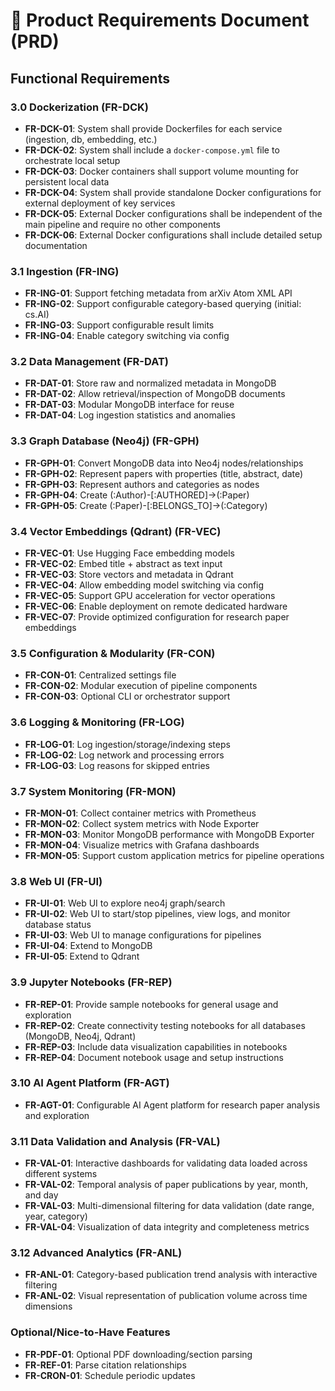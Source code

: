 
# 📗 Product Requirements Document (PRD)

## Functional Requirements

### 3.0 Dockerization (FR-DCK)
- **FR-DCK-01**: System shall provide Dockerfiles for each service (ingestion, db, embedding, etc.)
- **FR-DCK-02**: System shall include a `docker-compose.yml` file to orchestrate local setup
- **FR-DCK-03**: Docker containers shall support volume mounting for persistent local data
- **FR-DCK-04**: System shall provide standalone Docker configurations for external deployment of key services
- **FR-DCK-05**: External Docker configurations shall be independent of the main pipeline and require no other components
- **FR-DCK-06**: External Docker configurations shall include detailed setup documentation

### 3.1 Ingestion (FR-ING)
- **FR-ING-01**: Support fetching metadata from arXiv Atom XML API
- **FR-ING-02**: Support configurable category-based querying (initial: cs.AI)
- **FR-ING-03**: Support configurable result limits
- **FR-ING-04**: Enable category switching via config

### 3.2 Data Management (FR-DAT)
- **FR-DAT-01**: Store raw and normalized metadata in MongoDB
- **FR-DAT-02**: Allow retrieval/inspection of MongoDB documents
- **FR-DAT-03**: Modular MongoDB interface for reuse
- **FR-DAT-04**: Log ingestion statistics and anomalies

### 3.3 Graph Database (Neo4j) (FR-GPH)
- **FR-GPH-01**: Convert MongoDB data into Neo4j nodes/relationships
- **FR-GPH-02**: Represent papers with properties (title, abstract, date)
- **FR-GPH-03**: Represent authors and categories as nodes
- **FR-GPH-04**: Create (:Author)-[:AUTHORED]->(:Paper)
- **FR-GPH-05**: Create (:Paper)-[:BELONGS_TO]->(:Category)

### 3.4 Vector Embeddings (Qdrant) (FR-VEC)
- **FR-VEC-01**: Use Hugging Face embedding models
- **FR-VEC-02**: Embed title + abstract as text input
- **FR-VEC-03**: Store vectors and metadata in Qdrant
- **FR-VEC-04**: Allow embedding model switching via config
- **FR-VEC-05**: Support GPU acceleration for vector operations
- **FR-VEC-06**: Enable deployment on remote dedicated hardware
- **FR-VEC-07**: Provide optimized configuration for research paper embeddings

### 3.5 Configuration & Modularity (FR-CON)
- **FR-CON-01**: Centralized settings file
- **FR-CON-02**: Modular execution of pipeline components
- **FR-CON-03**: Optional CLI or orchestrator support

### 3.6 Logging & Monitoring (FR-LOG)
- **FR-LOG-01**: Log ingestion/storage/indexing steps
- **FR-LOG-02**: Log network and processing errors
- **FR-LOG-03**: Log reasons for skipped entries

### 3.7 System Monitoring (FR-MON)
- **FR-MON-01**: Collect container metrics with Prometheus
- **FR-MON-02**: Collect system metrics with Node Exporter
- **FR-MON-03**: Monitor MongoDB performance with MongoDB Exporter
- **FR-MON-04**: Visualize metrics with Grafana dashboards
- **FR-MON-05**: Support custom application metrics for pipeline operations

### 3.8 Web UI (FR-UI)
- **FR-UI-01**: Web UI to explore neo4j graph/search
- **FR-UI-02**: Web UI to start/stop pipelines, view logs, and monitor database status
- **FR-UI-03**: Web UI to manage configurations for pipelines
- **FR-UI-04**: Extend to MongoDB
- **FR-UI-05**: Extend to Qdrant

### 3.9 Jupyter Notebooks (FR-REP)
- **FR-REP-01**: Provide sample notebooks for general usage and exploration
- **FR-REP-02**: Create connectivity testing notebooks for all databases (MongoDB, Neo4j, Qdrant)
- **FR-REP-03**: Include data visualization capabilities in notebooks
- **FR-REP-04**: Document notebook usage and setup instructions

### 3.10 AI Agent Platform (FR-AGT)
- **FR-AGT-01**: Configurable AI Agent platform for research paper analysis and exploration

### 3.11 Data Validation and Analysis (FR-VAL)
- **FR-VAL-01**: Interactive dashboards for validating data loaded across different systems
- **FR-VAL-02**: Temporal analysis of paper publications by year, month, and day
- **FR-VAL-03**: Multi-dimensional filtering for data validation (date range, year, category)
- **FR-VAL-04**: Visualization of data integrity and completeness metrics

### 3.12 Advanced Analytics (FR-ANL)
- **FR-ANL-01**: Category-based publication trend analysis with interactive filtering
- **FR-ANL-02**: Visual representation of publication volume across time dimensions

### Optional/Nice-to-Have Features
- **FR-PDF-01**: Optional PDF downloading/section parsing
- **FR-REF-01**: Parse citation relationships
- **FR-CRON-01**: Schedule periodic updates

